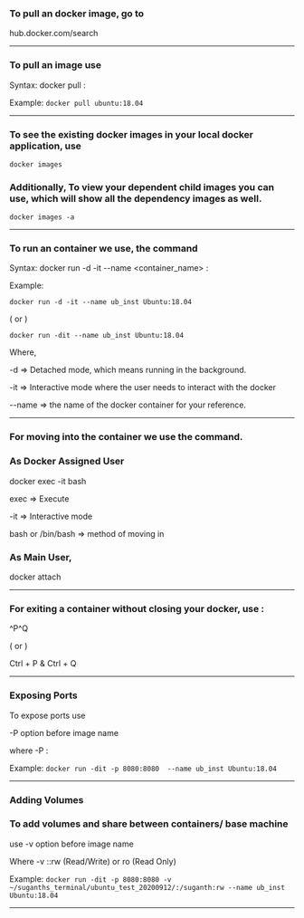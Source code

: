 ### To pull an docker image, go to 

hub.docker.com/search
*****
### To pull an image use 

Syntax: docker pull <image-name>:<Tag>
  
Example: `docker pull ubuntu:18.04`
*****  

### To see the existing docker images in your local docker application, use 

`docker images`


### Additionally, To view your dependent child images you can use, which will show all the dependency images as well.

`docker images -a`
*****

### To run an container we use, the command

Syntax: docker run -d -it --name <container_name> <ImageName>:<Tag> 

Example: 

`docker run -d -it --name ub_inst Ubuntu:18.04`

( or ) 

`docker run -dit --name ub_inst Ubuntu:18.04`

Where,

-d  => Detached mode, which means running in the background.

-it  => Interactive mode where the user needs to interact with the docker

--name => the name of the docker container for your reference.
*****

### For moving into the container we use the command.

### As Docker Assigned User

docker exec -it <container name or ID> bash
  
exec => Execute

-it => Interactive mode

bash or /bin/bash => method of moving in 
  
### As Main User,
       
docker attach <container name or ID>
*****
  
### For exiting a container without closing your docker, use :
^P^Q 

( or ) 

Ctrl + P & Ctrl + Q
*****

### Exposing Ports

To expose ports use

-P option before image name

where -P <SystemPort>:<DockerPort>
  
Example: `docker run -dit -p 8080:8080  --name ub_inst Ubuntu:18.04`
*****

### Adding Volumes

### To add volumes and share between containers/ base machine 

use -v  option before image name

Where -v <LocalDirectory>:<DockerVolume>:rw (Read/Write) or ro (Read Only) 
  
Example: `docker run -dit -p 8080:8080 -v ~/suganths_terminal/ubuntu_test_20200912/:/suganth:rw --name ub_inst Ubuntu:18.04` 
*****

